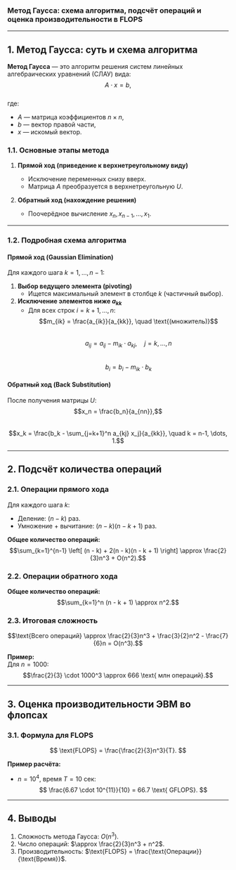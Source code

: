 ### **Метод Гаусса: схема алгоритма, подсчёт операций и оценка производительности в FLOPS**

---

## **1. Метод Гаусса: суть и схема алгоритма**
**Метод Гаусса** — это алгоритм решения систем линейных алгебраических уравнений (СЛАУ) вида:  
$$ A \cdot x = b, $$  
где:
- $A$ — матрица коэффициентов $n \times n$,  
- $b$ — вектор правой части,  
- $x$ — искомый вектор.

### **1.1. Основные этапы метода**
1. **Прямой ход (приведение к верхнетреугольному виду)**  
   - Исключение переменных снизу вверх.  
   - Матрица $A$ преобразуется в верхнетреугольную $U$.  

2. **Обратный ход (нахождение решения)**  
   - Поочерёдное вычисление $x_n, x_{n-1}, \dots, x_1$.  

---

### **1.2. Подробная схема алгоритма**
#### **Прямой ход (Gaussian Elimination)**
Для каждого шага $k = 1, \dots, n-1$:  
1. **Выбор ведущего элемента (pivoting)**  
   - Ищется максимальный элемент в столбце $k$ (частичный выбор).  
2. **Исключение элементов ниже $a_{kk}$**  
   - Для всех строк $i = k+1, \dots, n$:  
     $$m_{ik} = \frac{a_{ik}}{a_{kk}}, \quad \text{(множитель)}$$  
     $$a_{ij} = a_{ij} - m_{ik} \cdot a_{kj}, \quad j = k, \dots, n$$  
     $$b_i = b_i - m_{ik} \cdot b_k$$  

#### **Обратный ход (Back Substitution)**
После получения матрицы $U$:  
$$x_n = \frac{b_n}{a_{nn}},$$  
$$x_k = \frac{b_k - \sum_{j=k+1}^n a_{kj} x_j}{a_{kk}}, \quad k = n-1, \dots, 1.$$  

---

## **2. Подсчёт количества операций**
### **2.1. Операции прямого хода**
Для каждого шага $k$:  
- Деление: $(n - k)$ раз.  
- Умножение + вычитание: $(n - k)(n - k + 1)$ раз.  

**Общее количество операций:**   
$$\sum_{k=1}^{n-1} \left[ (n - k) + 2(n - k)(n - k + 1) \right] \approx \frac{2}{3}n^3 + O(n^2).$$  

### **2.2. Операции обратного хода**
**Общее количество операций:**  
$$\sum_{k=1}^n (n - k + 1) \approx n^2.$$  

### **2.3. Итоговая сложность**
$$\text{Всего операций} \approx \frac{2}{3}n^3 + \frac{3}{2}n^2 - \frac{7}{6}n = O(n^3).$$  

**Пример:**  
Для $n = 1000$:  
$$\frac{2}{3} \cdot 1000^3 \approx 666 \text{ млн операций}.$$  

---

## **3. Оценка производительности ЭВМ во флопсах**
### **3.1. Формула для FLOPS**
$$ \text{FLOPS} = \frac{\frac{2}{3}n^3}{T}. $$  

**Пример расчёта:**  
- $n = 10^4$, время $T = 10$ сек:  
$$ \frac{6.67 \cdot 10^{11}}{10} = 66.7 \text{ GFLOPS}. $$  

---

## **4. Выводы**
1. Сложность метода Гаусса: $O(n^3)$.  
2. Число операций: $\approx \frac{2}{3}n^3 + n^2$.  
3. Производительность: $\text{FLOPS} = \frac{\text{Операции}}{\text{Время}}$.
